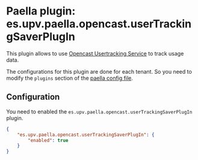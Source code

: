 Paella plugin: es.upv.paella.opencast.userTrackingSaverPlugIn
=============================================================

This plugin allows to use [Opencast Usertracking Service](../../../../configuration/user-statistics.and.privacy.md)
to track usage data. 

The configurations for this plugin are done for each tenant. So you need to modify the `plugins`
section of the [paella config file](../configuration.md).


Configuration
-------------

You need to enabled the `es.upv.paella.opencast.userTrackingSaverPlugIn` plugin.

```json
{
    "es.upv.paella.opencast.userTrackingSaverPlugIn": {
        "enabled": true
    }    
}
```
